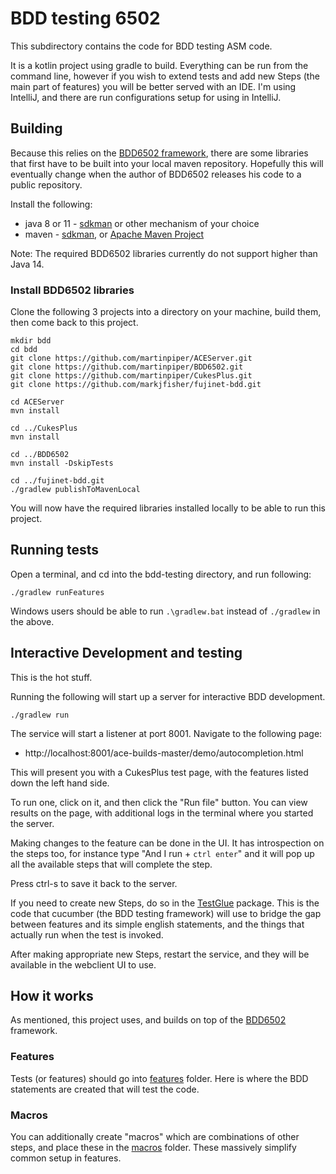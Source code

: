# BDD testing 6502

This subdirectory contains the code for BDD testing ASM code.

It is a kotlin project using gradle to build. Everything can be run from the command line, however if you
wish to extend tests and add new Steps (the main part of features) you will be better served with an IDE.
I'm using IntelliJ, and there are run configurations setup for using in IntelliJ.

## Building

Because this relies on the [BDD6502 framework](https://github.com/martinpiper/BDD6502), there
are some libraries that first have to be built into your local maven repository.
Hopefully this will eventually change when the author of BDD6502 releases his code to a
public repository.

Install the following:

- java 8 or 11 - [sdkman](https://sdkman.io/) or other mechanism of your choice
- maven - [sdkman](https://sdkman.io/), or [Apache Maven Project](https://maven.apache.org/install.html)

Note: The required BDD6502 libraries currently do not support higher than Java 14.

### Install BDD6502 libraries

Clone the following 3 projects into a directory on your machine, build them, then come back to this project.

```shell
mkdir bdd
cd bdd
git clone https://github.com/martinpiper/ACEServer.git
git clone https://github.com/martinpiper/BDD6502.git
git clone https://github.com/martinpiper/CukesPlus.git
git clone https://github.com/markjfisher/fujinet-bdd.git

cd ACEServer
mvn install

cd ../CukesPlus
mvn install

cd ../BDD6502
mvn install -DskipTests

cd ../fujinet-bdd.git
./gradlew publishToMavenLocal
```

You will now have the required libraries installed locally to be able to run this project.

## Running tests

Open a terminal, and cd into the bdd-testing directory, and run following:

```shell
./gradlew runFeatures
```

Windows users should be able to run `.\gradlew.bat` instead of `./gradlew` in the above.

## Interactive Development and testing

This is the hot stuff.

Running the following will start up a server for interactive BDD development.

```shell
./gradlew run
```

The service will start a listener at port 8001. Navigate to the following page:

- http://localhost:8001/ace-builds-master/demo/autocompletion.html

This will present you with a CukesPlus test page, with the features listed down the left hand side.

To run one, click on it, and then click the "Run file" button. You can view results on the page, with
additional logs in the terminal where you started the server.

Making changes to the feature can be done in the UI. It has introspection on the steps too, for instance
type "And I run + `ctrl enter`" and it will pop up all the available steps that will complete the step.

Press ctrl-s to save it back to the server.

If you need to create new Steps, do so in the [TestGlue](src/main/kotlin/TestGlue) package.
This is the code that cucumber (the BDD testing framework) will use to bridge the gap between features
and its simple english statements, and the things that actually run when the test is invoked.

After making appropriate new Steps, restart the service, and they will be available in the webclient UI to
use.

## How it works

As mentioned, this project uses, and builds on top of the [BDD6502](https://github.com/martinpiper/BDD6502) framework.

### Features

Tests (or features) should go into [features](features) folder. Here is where the BDD statements are created
that will test the code.

### Macros

You can additionally create "macros" which are combinations of other steps, and place these in the [macros](macros) folder.
These massively simplify common setup in features.

